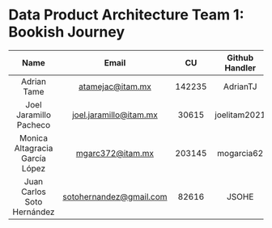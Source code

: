 # Data Product Architecture Team 1: Bookish Journey

| Name | Email | CU | Github Handler |
|:---:|:---:|:---:|:---:|
|Adrian Tame | atamejac@itam.mx | 142235 | AdrianTJ |
|Joel Jaramillo Pacheco | joel.jaramillo@itam.mx | 30615 | joelitam2021 |
|Monica Altagracia García López | mgarc372@itam.mx | 203145 | mogarcia62 |
|Juan Carlos Soto Hernández | sotohernandez@gmail.com | 82616 | JSOHE |
